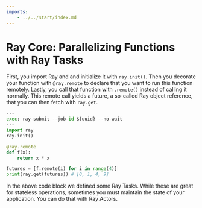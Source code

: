 ```yaml
---
imports:
    - ../../start/index.md
---
```


# Ray Core: Parallelizing Functions with Ray Tasks

First, you import Ray and and initialize it with `ray.init()`. Then
you decorate your function with `@ray.remote` to declare that you want
to run this function remotely. Lastly, you call that function with
`.remote()` instead of calling it normally. This remote call yields a
future, a so-called Ray object reference, that you can then fetch with
`ray.get`.

```python
---
exec: ray-submit --job-id ${uuid} --no-wait
---
import ray
ray.init()

@ray.remote
def f(x):
    return x * x

futures = [f.remote(i) for i in range(4)]
print(ray.get(futures)) # [0, 1, 4, 9]
```

In the above code block we defined some Ray Tasks. While these are
great for stateless operations, sometimes you must maintain the state
of your application. You can do that with Ray Actors.

